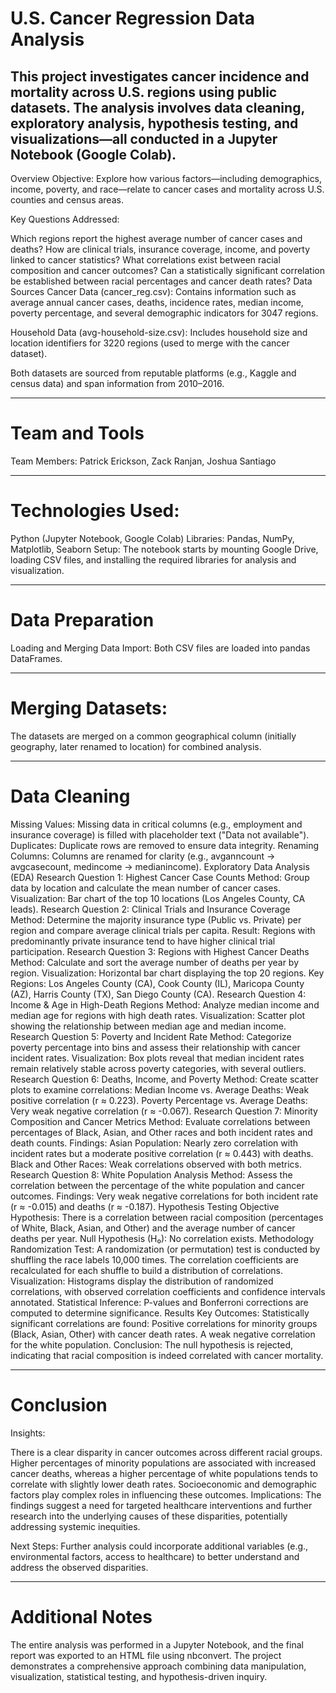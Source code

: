 # U.S. Cancer Regression Data Analysis
This project investigates cancer incidence and mortality across U.S. regions using public datasets. The analysis involves data cleaning, exploratory analysis, hypothesis testing, and visualizations—all conducted in a Jupyter Notebook (Google Colab).
---
Overview
Objective:
Explore how various factors—including demographics, income, poverty, and race—relate to cancer cases and mortality across U.S. counties and census areas.

Key Questions Addressed:

Which regions report the highest average number of cancer cases and deaths?
How are clinical trials, insurance coverage, income, and poverty linked to cancer statistics?
What correlations exist between racial composition and cancer outcomes?
Can a statistically significant correlation be established between racial percentages and cancer death rates?
Data Sources
Cancer Data (cancer_reg.csv):
Contains information such as average annual cancer cases, deaths, incidence rates, median income, poverty percentage, and several demographic indicators for 3047 regions.

Household Data (avg-household-size.csv):
Includes household size and location identifiers for 3220 regions (used to merge with the cancer dataset).

Both datasets are sourced from reputable platforms (e.g., Kaggle and census data) and span information from 2010–2016.

---
# Team and Tools
Team Members:
Patrick Erickson, Zack Ranjan, Joshua Santiago

---
# Technologies Used:

Python (Jupyter Notebook, Google Colab)
Libraries: Pandas, NumPy, Matplotlib, Seaborn
Setup:
The notebook starts by mounting Google Drive, loading CSV files, and installing the required libraries for analysis and visualization.

---
# Data Preparation
Loading and Merging
Data Import:
Both CSV files are loaded into pandas DataFrames.

---
# Merging Datasets:
The datasets are merged on a common geographical column (initially geography, later renamed to location) for combined analysis.

---
# Data Cleaning
Missing Values:
Missing data in critical columns (e.g., employment and insurance coverage) is filled with placeholder text ("Data not available").
Duplicates:
Duplicate rows are removed to ensure data integrity.
Renaming Columns:
Columns are renamed for clarity (e.g., avganncount → avgcasecount, medincome → medianincome).
Exploratory Data Analysis (EDA)
Research Question 1: Highest Cancer Case Counts
Method:
Group data by location and calculate the mean number of cancer cases.
Visualization:
Bar chart of the top 10 locations (Los Angeles County, CA leads).
Research Question 2: Clinical Trials and Insurance Coverage
Method:
Determine the majority insurance type (Public vs. Private) per region and compare average clinical trials per capita.
Result:
Regions with predominantly private insurance tend to have higher clinical trial participation.
Research Question 3: Regions with Highest Cancer Deaths
Method:
Calculate and sort the average number of deaths per year by region.
Visualization:
Horizontal bar chart displaying the top 20 regions.
Key Regions:
Los Angeles County (CA), Cook County (IL), Maricopa County (AZ), Harris County (TX), San Diego County (CA).
Research Question 4: Income & Age in High-Death Regions
Method:
Analyze median income and median age for regions with high death rates.
Visualization:
Scatter plot showing the relationship between median age and median income.
Research Question 5: Poverty and Incident Rate
Method:
Categorize poverty percentage into bins and assess their relationship with cancer incident rates.
Visualization:
Box plots reveal that median incident rates remain relatively stable across poverty categories, with several outliers.
Research Question 6: Deaths, Income, and Poverty
Method:
Create scatter plots to examine correlations:
Median Income vs. Average Deaths: Weak positive correlation (r ≈ 0.223).
Poverty Percentage vs. Average Deaths: Very weak negative correlation (r ≈ -0.067).
Research Question 7: Minority Composition and Cancer Metrics
Method:
Evaluate correlations between percentages of Black, Asian, and Other races and both incident rates and death counts.
Findings:
Asian Population: Nearly zero correlation with incident rates but a moderate positive correlation (r ≈ 0.443) with deaths.
Black and Other Races: Weak correlations observed with both metrics.
Research Question 8: White Population Analysis
Method:
Assess the correlation between the percentage of the white population and cancer outcomes.
Findings:
Very weak negative correlations for both incident rate (r ≈ -0.015) and deaths (r ≈ -0.187).
Hypothesis Testing
Objective
Hypothesis:
There is a correlation between racial composition (percentages of White, Black, Asian, and Other) and the average number of cancer deaths per year.
Null Hypothesis (H₀):
No correlation exists.
Methodology
Randomization Test:
A randomization (or permutation) test is conducted by shuffling the race labels 10,000 times.
The correlation coefficients are recalculated for each shuffle to build a distribution of correlations.
Visualization:
Histograms display the distribution of randomized correlations, with observed correlation coefficients and confidence intervals annotated.
Statistical Inference:
P-values and Bonferroni corrections are computed to determine significance.
Results
Key Outcomes:
Statistically significant correlations are found:
Positive correlations for minority groups (Black, Asian, Other) with cancer death rates.
A weak negative correlation for the white population.
Conclusion:
The null hypothesis is rejected, indicating that racial composition is indeed correlated with cancer mortality.

---
# Conclusion
Insights:

There is a clear disparity in cancer outcomes across different racial groups.
Higher percentages of minority populations are associated with increased cancer deaths, whereas a higher percentage of white populations tends to correlate with slightly lower death rates.
Socioeconomic and demographic factors play complex roles in influencing these outcomes.
Implications:
The findings suggest a need for targeted healthcare interventions and further research into the underlying causes of these disparities, potentially addressing systemic inequities.

Next Steps:
Further analysis could incorporate additional variables (e.g., environmental factors, access to healthcare) to better understand and address the observed disparities.

---
# Additional Notes
The entire analysis was performed in a Jupyter Notebook, and the final report was exported to an HTML file using nbconvert.
The project demonstrates a comprehensive approach combining data manipulation, visualization, statistical testing, and hypothesis-driven inquiry.
